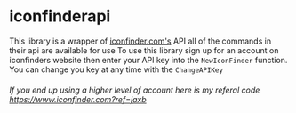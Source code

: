# iconfinderapi
This library is a wrapper of [iconfinder.com's](https://iconfinder.com) API all of the commands in their api are available for use
To use this library sign up for an account on iconfinders website then enter your API key into the `NewIconFinder` function.  
You can change you key at any time with the `ChangeAPIKey` 

###### If you end up using a higher level of account here is my referal code https://www.iconfinder.com?ref=jaxb
